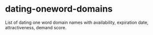 # dating-oneword-domains
List of dating one word domain names with availability, expiration date, attractiveness, demand score.
